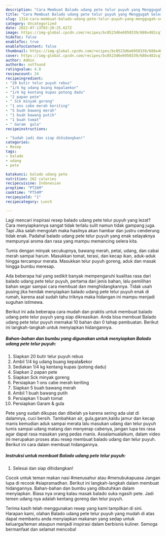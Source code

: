 ```yaml
---
description: "Cara Membuat Balado udang pete telur puyuh yang Menggugah Selera, Buat Buka Puasa Bikin Ngiler"
title: "Cara Membuat Balado udang pete telur puyuh yang Menggugah Selera, Buat Buka Puasa Bikin Ngiler"
slug: 1314-cara-membuat-balado-udang-pete-telur-puyuh-yang-menggugah-selera-buat-buka-puasa-bikin-ngiler
category: Uncategorized
date: 2022-07-13T03:20:25.627Z
image: https://img-global.cpcdn.com/recipes/bc0523d6e6950339/680x482cq70/balado-udang-pete-telur-puyuh-foto-resep-utama.jpg
hideToc: false
enableToc: true
enableTocContent: false
thumbnail: https://img-global.cpcdn.com/recipes/bc0523d6e6950339/680x482cq70/balado-udang-pete-telur-puyuh-foto-resep-utama.jpg
cover: https://img-global.cpcdn.com/recipes/bc0523d6e6950339/680x482cq70/balado-udang-pete-telur-puyuh-foto-resep-utama.jpg
author: Admin
authorAv: notfound
ratingvalue: 4.8
reviewcount: 24
recipeingredient:
- "20 butir telur puyuh rebus"
- "1/4 kg udang buang kepalaekor"
- "1/4 kg kentang kupas potong dadu"
- "2 papan pete"
- " Sck minyak goreng"
- "1 ons cabe merah keriting"
- "5 buah bawang merah"
- "1 buah bawang putih"
- "1 buah tomat"
- " Garam  gula"
recipeinstructions:

- "Sudah jadi dan siap dihidangkan!"
categories:
- Resep
tags:
- balado
- udang
- pete

katakunci: balado udang pete 
nutrition: 262 calories
recipecuisine: Indonesian
preptime: "PT26M"
cooktime: "PT54M"
recipeyield: "1"
recipecategory: Lunch

---
```



Lagi mencari inspirasi resep balado udang pete telur puyuh yang lezat? Cara menyiapkannya sangat tidak terlalu sulit namun tidak gampang juga. Tapi Jika salah mengolah maka hasilnya akan hambar dan justru cenderung tidak enak. Padahal balado udang pete telur puyuh yang enak selayaknya mempunyai aroma dan rasa yang mampu memancing selera kita.


Tumis dengan minyak secukupnya, bawang merah, petai, udang, dan cabai merah sampai harum. Masukkan tomat, terasi, dan kecap ikan, aduk-aduk hingga tercampur merata. Masukkan telur puyuh goreng, aduk dan masak hingga bumbu meresap.

Ada beberapa hal yang sedikit banyak mempengaruhi kualitas rasa dari balado udang pete telur puyuh, pertama dari jenis bahan, lalu pemilihan bahan segar sampai cara membuat dan menghidangkannya. Tidak usah pusing jika hendak menyiapkan balado udang pete telur puyuh enak di rumah, karena asal sudah tahu triknya maka hidangan ini mampu menjadi suguhan istimewa.


Berikut ini ada beberapa cara mudah dan praktis untuk membuat balado udang pete telur puyuh yang siap dikreasikan. Anda bisa membuat Balado udang pete telur puyuh memakai 10 bahan dan 0 tahap pembuatan. Berikut ini langkah-langkah untuk menyiapkan hidangannya.

<!--inarticleads1-->

##### Bahan-bahan dan bumbu yang digunakan untuk menyiapkan Balado udang pete telur puyuh:

1. Siapkan 20 butir telur puyuh rebus
1. Ambil 1/4 kg udang buang kepala&amp;ekor
1. Sediakan 1/4 kg kentang kupas (potong dadu)
1. Siapkan 2 papan pete
1. Siapkan  Sck minyak goreng
1. Persiapkan 1 ons cabe merah keriting
1. Siapkan 5 buah bawang merah
1. Ambil 1 buah bawang putih
1. Persiapkan 1 buah tomat
1. Persiapkan  Garam &amp; gula


Pete yang sudah dikupas dan dibelah ya karena sering ada ulat di dalamnya, cuci bersih. Tambahkan air, gula,garam,kaldu jamur dan kecap manis kemudian aduk sampai merata lalu masukan udang dan telur puyuh tumis sampai udang matang dan menyerap cabenya, jangan lupa tes rasa agar dapat rasa masakan yang pedas manis. Assalamualaikum, dalam video ini merupakan proses atau resep membuat balado udang dan telur puyuh. Berikut ini cara dalam membuat hidangannya. 

<!--inarticleads2-->

##### Instruksi untuk membuat Balado udang pete telur puyuh:


1. Selesai dan siap dihidangkan!

Cocok untuk teman makan nasi #menusahur atau #menubukapuasa Jangan lupa di recook #siapramadhan. Berikut ini langkah-langkah dalam membuat hidangannya. Bahan-bahan dan bumbu yang dibutuhkan dalam menyiapkan. Biasa nya orang kalau masak balado suka ngasih pete. Jadi temen udang nya adalah kentang goreng dan telur puyuh. 

Terima kasih telah menggunakan resep yang kami tampilkan di sini. Harapan kami, olahan Balado udang pete telur puyuh yang mudah di atas dapat membantu anda menyiapkan makanan yang sedap untuk keluarga/teman ataupun menjadi inspirasi dalam berbisnis kuliner. Semoga bermanfaat dan selamat mencoba!
